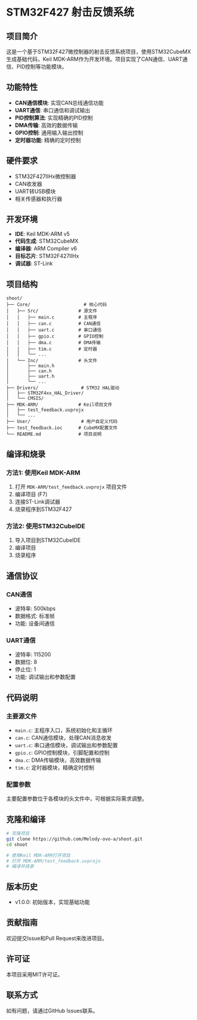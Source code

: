 # STM32F427 射击反馈系统

## 项目简介

这是一个基于STM32F427微控制器的射击反馈系统项目，使用STM32CubeMX生成基础代码，Keil MDK-ARM作为开发环境。项目实现了CAN通信、UART通信、PID控制等功能模块。

## 功能特性

- **CAN通信模块**: 实现CAN总线通信功能
- **UART通信**: 串口通信和调试输出
- **PID控制算法**: 实现精确的PID控制
- **DMA传输**: 高效的数据传输
- **GPIO控制**: 通用输入输出控制
- **定时器功能**: 精确的定时控制

## 硬件要求

- STM32F427IIHx微控制器
- CAN收发器
- UART转USB模块
- 相关传感器和执行器

## 开发环境

- **IDE**: Keil MDK-ARM v5
- **代码生成**: STM32CubeMX
- **编译器**: ARM Compiler v6
- **目标芯片**: STM32F427IIHx
- **调试器**: ST-Link

## 项目结构

```
shoot/
├── Core/                    # 核心代码
│   ├── Src/               # 源文件
│   │   ├── main.c         # 主程序
│   │   ├── can.c          # CAN通信
│   │   ├── uart.c         # 串口通信
│   │   ├── gpio.c         # GPIO控制
│   │   ├── dma.c          # DMA传输
│   │   ├── tim.c          # 定时器
│   │   └── ...
│   └── Inc/               # 头文件
│       ├── main.h
│       ├── can.h
│       ├── uart.h
│       └── ...
├── Drivers/                # STM32 HAL驱动
│   ├── STM32F4xx_HAL_Driver/
│   └── CMSIS/
├── MDK-ARM/               # Keil项目文件
│   ├── test_feedback.uvprojx
│   └── ...
├── User/                   # 用户自定义代码
├── test_feedback.ioc      # CubeMX配置文件
└── README.md              # 项目说明
```

## 编译和烧录

### 方法1: 使用Keil MDK-ARM
1. 打开 `MDK-ARM/test_feedback.uvprojx` 项目文件
2. 编译项目 (F7)
3. 连接ST-Link调试器
4. 烧录程序到STM32F427

### 方法2: 使用STM32CubeIDE
1. 导入项目到STM32CubeIDE
2. 编译项目
3. 烧录程序

## 通信协议

### CAN通信
- 波特率: 500kbps
- 数据格式: 标准帧
- 功能: 设备间通信

### UART通信
- 波特率: 115200
- 数据位: 8
- 停止位: 1
- 功能: 调试输出和参数配置

## 代码说明

### 主要源文件
- `main.c`: 主程序入口，系统初始化和主循环
- `can.c`: CAN通信模块，处理CAN消息收发
- `uart.c`: 串口通信模块，调试输出和参数配置
- `gpio.c`: GPIO控制模块，引脚配置和控制
- `dma.c`: DMA传输模块，高效数据传输
- `tim.c`: 定时器模块，精确定时控制

### 配置参数
主要配置参数位于各模块的头文件中，可根据实际需求调整。

## 克隆和编译

```bash
# 克隆项目
git clone https://github.com/Melody-ovo-a/shoot.git
cd shoot

# 使用Keil MDK-ARM打开项目
# 打开 MDK-ARM/test_feedback.uvprojx
# 编译并烧录
```

## 版本历史

- v1.0.0: 初始版本，实现基础功能

## 贡献指南

欢迎提交Issue和Pull Request来改进项目。

## 许可证

本项目采用MIT许可证。

## 联系方式

如有问题，请通过GitHub Issues联系。